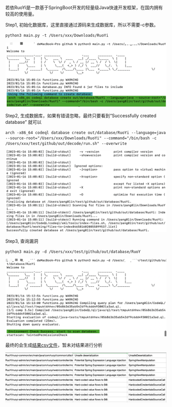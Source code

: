若依RuoYi是一款基于SpringBoot开发的轻量级Java快速开发框架，在国内拥有较高的使用量。

Step1, 初始化数据库，这里直接通过源码来生成数据库，所以不需要-c参数。

`python3 main.py -t /Users/xxx/Downloads/RuoYi`

![1](img/1.png)

Step2, 生成数据库，如果有错请忽略，最终只要看到“Successfully created database” 就可以

`arch -x86_64 codeql database create out/database/RuoYi --language=java --source-root="/Users/xxx/Downloads/RuoYi" --command="/bin/bash -c /Users/xxx/test/github/out/decode/run.sh" --overwrite`

![2](img/2.png)

Step3, 查询漏洞

`python3 main.py -d /Users/xxx/test/github/out/database/RuoY`

![3](img/3.png)

最终的会生成[结果csv文件](2023-01-16_1673853180.csv)，暂未对结果进行分析

![4](img/4.png)

